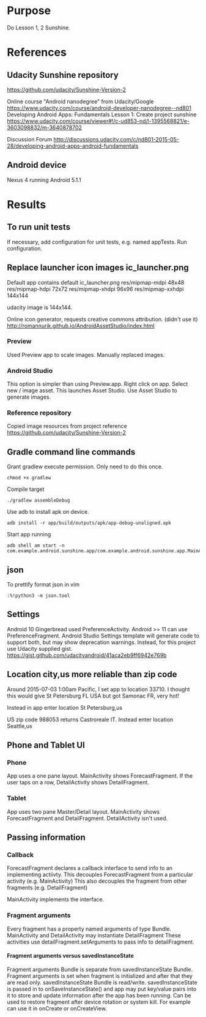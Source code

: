 # Purpose
Do Lesson 1, 2 Sunshine.

# References

## Udacity Sunshine repository
<https://github.com/udacity/Sunshine-Version-2>

Online course "Android nanodegree" from Udacity/Google  
<https://www.udacity.com/course/android-developer-nanodegree--nd801>  
Developing Android Apps: Fundamentals
Lesson 1: Create project sunshine
<https://www.udacity.com/course/viewer#!/c-ud853-nd/l-1395568821/e-3603098832/m-3640878702>

Discussion Forum
<http://discussions.udacity.com/c/nd801-2015-05-28/developing-android-apps-android-fundamentals>

## Android device
Nexus 4 running Android 5.1.1

# Results

## To run unit tests
If necessary, add configuration for unit tests, e.g. named appTests.
Run configuration.

## Replace launcher icon images ic_launcher.png
Default app contains default ic_launcher.png
res/mipmap-mdpi 48x48
res/mipmap-hdpi 72x72
res/mipmap-xhdpi 96x96
res/mipmap-xxhdpi 144x144

udacity image is 144x144.

Online icon generator, requests creative commons attribution. (didn't use it)
http://romannurik.github.io/AndroidAssetStudio/index.html

### Preview
Used Preview app to scale images.
Manually replaced images.

### Android Studio
This option is simpler than using Preview.app.
Right click on app.
Select new / image asset. This launches Asset Studio.
Use Asset Studio to generate images.

### Reference repository
Copied image resources from project reference
<https://github.com/udacity/Sunshine-Version-2>

## Gradle command line commands

Grant gradlew execute permission. Only need to do this once.

    chmod +x gradlew

Compile target

    ./gradlew assembleDebug

Use adb to install apk on device.

    adb install -r app/build/outputs/apk/app-debug-unaligned.apk

Start app running

    adb shell am start -n com.example.android.sunshine.app/com.example.android.sunshine.app.MainActivity

## json
To prettify format json in vim

    :%!python3 -m json.tool

## Settings
Android 10 Gingerbread used PreferenceActivity.
Android >= 11 can use PreferenceFragment.
Android Studio Settings template will generate code to support both, but may show deprecation warnings.
Instead, for this project use Udacity supplied gist.
<https://gist.github.com/udacityandroid/41aca2eb9ff6942e769b>

## Location city,us more reliable than zip code
Around 2015-07-03 1:00am Pacific, I set app to location 33710.
I thought this would give St Petersburg FL USA but got Samonac FR, very hot!

Instead in app enter location St Petersburg,us

US zip code 988053 returns Castroreale IT.
Instead enter location Seattle,us

## Phone and Tablet UI
### Phone
App uses a one pane layout.
MainActivity shows ForecastFragment.
If the user taps on a row, DetailActivity shows DetailFragment.
### Tablet
App uses two pane Master/Detail layout.
MainActivity shows ForecastFragment and DetailFragment.
DetailActivity isn't used.

## Passing information
### Callback
ForecastFragment declares a callback interface to send info to an implementing actiivty.
This decouples ForecastFragment from a particular activity (e.g. MainActivity)
This also decouples the fragment from other fragments (e.g. DetailFragment)

MainActivity implements the interface.

### Fragment arguments
Every fragment has a property named arguments of type Bundle.
MainActivity and DetailActivity may instantiate DetailFragment
These activities use detailFragment.setArguments to pass info to detailFragment.

#### Fragment arguments versus savedInstanceState
Fragment arguments Bundle is separate from savedInstanceState Bundle.
Fragment arguments is set when fragment is initialized and after that they are read only.
savedInstanceState Bundle is read/write.
savedInstanceState is passed in to onSaveInstanceState()
and app may put key/value pairs into it
to store and update information after the app has been running.
Can be used to restore fragment after device rotation or system kill.
For example can use it in onCreate or onCreateView.
